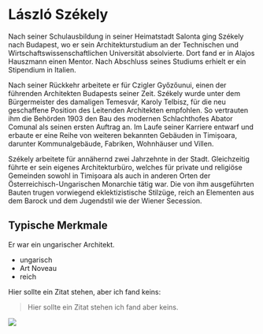 # László Székely

Nach seiner Schulausbildung in seiner Heimatstadt Salonta ging Székely nach Budapest, wo er sein Architekturstudium an der Technischen und Wirtschaftswissenschaftlichen Universität absolvierte. Dort fand er in Alajos Hauszmann einen Mentor. Nach Abschluss seines Studiums erhielt er ein Stipendium in Italien.

Nach seiner Rückkehr arbeitete er für Czigler Győzőunui, einen der führenden Architekten Budapests seiner Zeit. Székely wurde unter dem Bürgermeister des damaligen Temesvár, Karoly Telbisz, für die neu geschaffene Position des Leitenden Architekten empfohlen. So vertrauten ihm die Behörden 1903 den Bau des modernen Schlachthofes Abator Comunal als seinen ersten Auftrag an. Im Laufe seiner Karriere entwarf und erbaute er eine Reihe von weiteren bekannten Gebäuden in Timișoara, darunter Kommunalgebäude, Fabriken, Wohnhäuser und Villen.

Székely arbeitete für annähernd zwei Jahrzehnte in der Stadt. Gleichzeitig führte er sein eigenes Architekturbüro, welches für private und religiöse Gemeinden sowohl in Timișoara als auch in anderen Orten der Österreichisch-Ungarischen Monarchie tätig war. Die von ihm ausgeführten Bauten trugen vorwiegend eklektizistische Stilzüge, reich an Elementen aus dem Barock und dem Jugendstil wie der Wiener Secession. 

## Typische Merkmale
Er war ein ungarischer Architekt.
* ungarisch
* Art Noveau
* reich

Hier sollte ein Zitat stehen, aber ich fand keins:
> Hier sollte ein Zitat stehen
> ich fand aber keins.

<img src="https://hu.wikipedia.org/wiki/F%C3%A1jl:Szekelylaszlo.jpg"/>